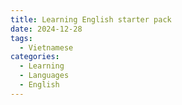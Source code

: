 ```yaml
---
title: Learning English starter pack
date: 2024-12-28
tags:
  - Vietnamese
categories:
  - Learning
  - Languages
  - English
---
```



